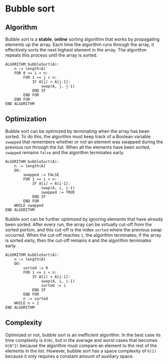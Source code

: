 # Bubble sort
## Algorithm
Bubble sort is a **stable**, **online** sorting algorithm that works by propagating elements up the array. Each time the algorithm runs through the array, it effectively sorts the next highest element in the array. The algorithm repeats this process until the array is sorted.
```
ALGORITHM bubbleSort(A):
    n := length(A)
    FOR 0 <= i < n:
        FOR 1 <= j < n:
            IF A[j] < A[j-1]:
                swap(A, j, j-1)
            END IF
        END FOR
    END FOR
END ALGORITHM
```
## Optimization
Bubble sort can be optimized by terminating when the array has been sorted. To do this, the algorithm must keep track of a Boolean variable `swapped` that remembers whether or not an element was swapped during the previous run through the list. When all the elements have been sorted, `swapped` remains `false` and the algorithm terminates early.
```
ALGORITHM bubbleSort(A):
    n := length(A)
    DO:
        swapped := FALSE
        FOR 1 <= i < n:
            IF A[i] < A[i-1]:
                swap(A, i, i-1)
                swapped := TRUE
            END IF
        END FOR
    WHILE swapped
END ALGORITHM
```
Bubble sort can be further optimized by ignoring elements that have already been sorted. After every run, the array can be virtually cut-off from the sorted portion, and this cut-off is the index `sorted` where the previous swap occurred. When the cut-off reaches `1`, the algorithm terminates; if the array is sorted early, then the cut-off remains `0` and the algorithm terminates early.
```
ALGORITHM bubbleSort(A):
    n := length(A)
    DO:
        sorted := 0
        FOR 1 <= i < n:
            IF A[i] < A[i-1]:
                swap(A, i, i-1)
                sorted := i
            END IF
        END FOR
        n := sorted
    WHILE n > 1
END ALGORITHM
```
## Complexity
Optimized or not, bubble sort is an inefficient algorithm. In the best case its time complexity is `O(N)`, but in the average and worst cases that becomes `O(N^2)` because the algorithm must compare an element to the rest of the elements in the list. However, bubble sort has a space complexity of `O(1)` because it only requires a constant amount of auxiliary space.
